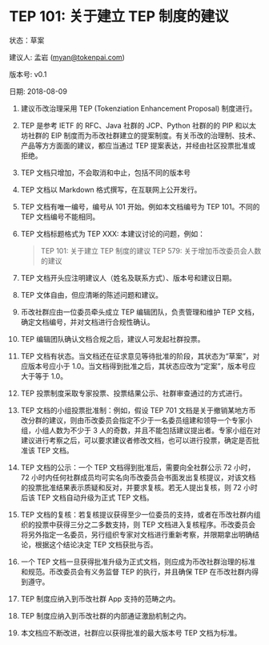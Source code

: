 # TEP 101: 关于建立 TEP 制度的建议

状态：草案

建议人: 孟岩 (myan@tokenpai.com)

版本号: v0.1

日期: 2018-08-09


1. 建议币改治理采用 TEP (Tokenziation Enhancement Proposal) 制度进行。

2. TEP 是参考 IETF 的 RFC、Java 社群的 JCP、Python 社群的的 PIP 和以太坊社群的 EIP 制度而为币改社群建立的提案制度。有关币改的治理制、技术、产品等方方面面的建议，都应当通过 TEP 提案表达，并经由社区投票批准或拒绝。

3. TEP 文档只增加，不会取消和中止，包括不同的版本号

4. TEP 文档以 Markdown 格式撰写，在互联网上公开发行。

5. TEP 文档有唯一编号，编号从 101 开始。例如本文档编号为 TEP 101。不同的 TEP 文档编号不能相同。

6. TEP 文档标题格式为 TEP XXX: 本建议讨论的问题，例如：

    > TEP 101: 关于建立 TEP 制度的建议
    > TEP 579: 关于增加币改委员会人数的建议

7. TEP 文档开头应注明建议人（姓名及联系方式）、版本号和建议日期。

8. TEP 文体自由，但应清晰的陈述问题和建议。

9. 币改社群应由一位委员牵头成立 TEP 编辑团队，负责管理和维护 TEP 文档，确定文档编号，并对文档进行合规性确认。

10. TEP 编辑团队确认文档合规之后，建议人可发起社群投票。

11. TEP 文档有状态。当文档还在征求意见等待批准的阶段，其状态为“草案”，对应版本号应小于 1.0。当文档得到批准之后，其状态应改为“定案”，版本号应大于等于 1.0。

12. TEP 投票制度采取专家投票、投票结果公示、社群审查通过的方式进行。

13. TEP 文档的小组投票批准制：例如，假设 TEP 701 文档是关于撤销某地方币改分群的建议，则由币改委员会指定不少于一名委员组建和领导一个专家小组，小组人数为不少于 3 人的奇数，并且不能包括建议提出者。专家小组在对建议进行考察之后，可以要求建议者修改文档，也可以进行投票，确定是否批准该 TEP 文档。

14. TEP 文档的公示：一个 TEP 文档得到批准后，需要向全社群公示 72 小时，72 小时内任何社群成员均可实名向币改委员会书面发出复核提议，对该文档的投票批准结果表示质疑和反对，并要求复核。若无人提出复核，则 72 小时后该 TEP 文档自动升级为正式 TEP 文档。

15. TEP 文档的复核：若复核提议获得至少一位委员的支持，或者在币改社群内组织的投票中获得三分之二多数支持，则 TEP 文档进入复核程序。币改委员会将另外指定一名委员，另行组织专家对文档进行重新考察，并限期拿出明确结论，根据这个结论决定 TEP 文档获批与否。

16. 一个 TEP 文档一旦获得批准升级为正式文档，则应成为币改社群治理的标准和规范。币改委员会有义务监督 TEP 的执行，并且确保 TEP 在币改社群内得到遵守。

17. TEP 制度应纳入到币改社群 App 支持的范畴之内。

18. TEP 制度应纳入到币改社群的内部通证激励机制之内。

19. 本文档应不断改进，社群应以获得批准的最大版本号 TEP 文档为标准。

